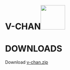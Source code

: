 # V-CHAN<img src="https://github.com/sdmatayoshi/V-chan/assets/106670145/4ffc0592-1370-4077-bb2b-4bced78ea58f" style="width:5rem;">

# DOWNLOADS
Download <a href="https://github.com/sdmatayoshi/V-chan/archive/refs/heads/v-chan.zip">v-chan.zip</a>
<!--Here's a sentence with a footnote. [^1]
[^1]: This is the footnote.-->
